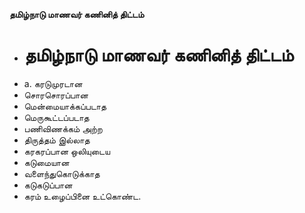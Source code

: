 **தமிழ்நாடு மாணவர் கணினித் திட்டம்**
- # தமிழ்நாடு மாணவர் கணினித் திட்டம்
- a. கரடுமுரடான
- சொரசொரப்பான
- மென்மையாக்கப்படாத
- மெருகூட்டப்படாத
- பணிவிணக்கம் அற்ற
- திருத்தம் இல்லாத
- கரகரப்பான ஒலியுடைய
- கடுமையான
- வளைந்துகொடுக்காத
- கடுகடுப்பான
- கரம் உழைப்பினை உட்கொண்ட.

